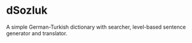 # dSozluk
A simple German-Turkish dictionary with searcher, level-based sentence generator and translator.

